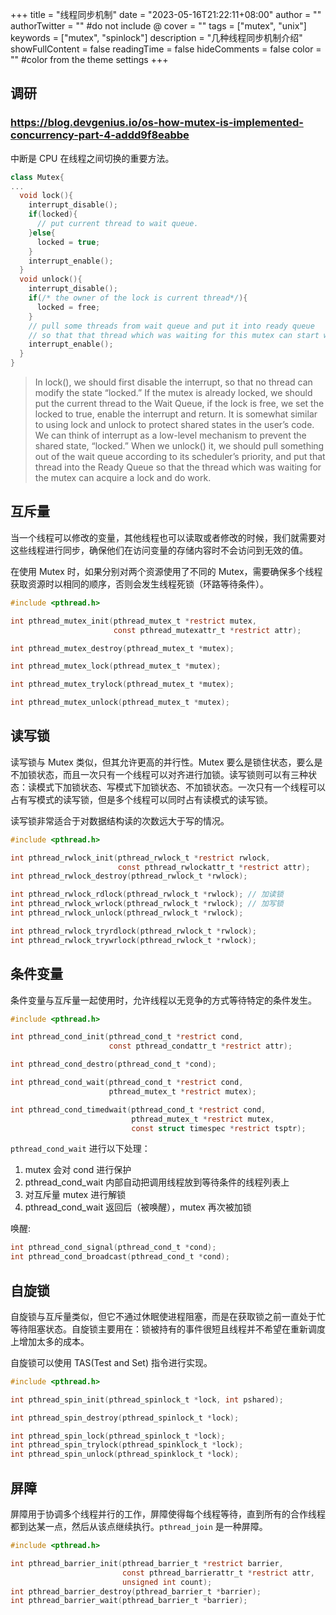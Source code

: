 +++
title = "线程同步机制"
date = "2023-05-16T21:22:11+08:00"
author = ""
authorTwitter = "" #do not include @
cover = ""
tags = ["mutex", "unix"]
keywords = ["mutex", "spinlock"]
description = "几种线程同步机制介绍"
showFullContent = false
readingTime = false
hideComments = false
color = "" #color from the theme settings
+++

## 调研

### <https://blog.devgenius.io/os-how-mutex-is-implemented-concurrency-part-4-addd9f8eabbe>

中断是 CPU 在线程之间切换的重要方法。

```cpp
class Mutex{
...
  void lock(){
    interrupt_disable();
    if(locked){
      // put current thread to wait queue. 
    }else{
      locked = true;
    }
    interrupt_enable();
  }
  void unlock(){
    interrupt_disable();
    if(/* the owner of the lock is current thread*/){
      locked = free;
    }
    // pull some threads from wait queue and put it into ready queue
    // so that that thread which was waiting for this mutex can start working
    interrupt_enable();
  }
}
```

> In lock(), we should first disable the interrupt, so that no thread can modify the state “locked.” If the mutex is already locked, we should put the current thread to the Wait Queue, if the lock is free, we set the locked to true, enable the interrupt and return. It is somewhat similar to using lock and unlock to protect shared states in the user’s code. We can think of interrupt as a low-level mechanism to prevent the shared state, “locked.” When we unlock() it, we should pull something out of the wait queue according to its scheduler’s priority, and put that thread into the Ready Queue so that the thread which was waiting for the mutex can acquire a lock and do work.

## 互斥量

当一个线程可以修改的变量，其他线程也可以读取或者修改的时候，我们就需要对这些线程进行同步，确保他们在访问变量的存储内容时不会访问到无效的值。

在使用 Mutex 时，如果分别对两个资源使用了不同的 Mutex，需要确保多个线程获取资源时以相同的顺序，否则会发生线程死锁（环路等待条件）。

```c
#include <pthread.h>

int pthread_mutex_init(pthread_mutex_t *restrict mutex,
                       const pthread_mutexattr_t *restrict attr);

int pthread_mutex_destroy(pthread_mutex_t *mutex);

int pthread_mutex_lock(pthread_mutex_t *mutex);

int pthread_mutex_trylock(pthread_mutex_t *mutex);

int pthread_mutex_unlock(pthread_mutex_t *mutex);
```

## 读写锁

读写锁与 Mutex 类似，但其允许更高的并行性。Mutex 要么是锁住状态，要么是不加锁状态，而且一次只有一个线程可以对齐进行加锁。读写锁则可以有三种状态：读模式下加锁状态、写模式下加锁状态、不加锁状态。一次只有一个线程可以占有写模式的读写锁，但是多个线程可以同时占有读模式的读写锁。

读写锁非常适合于对数据结构读的次数远大于写的情况。

```c
#include <pthread.h>

int pthread_rwlock_init(pthread_rwlock_t *restrict rwlock,
                        const pthread_rwlockattr_t *restrict attr);
int pthread_rwlock_destroy(pthread_rwlock_t *rwlock);

int pthread_rwlock_rdlock(pthread_rwlock_t *rwlock); // 加读锁
int pthread_rwlock_wrlock(pthread_rwlock_t *rwlock); // 加写锁
int pthread_rwlock_unlock(pthread_rwlock_t *rwlock);

int pthread_rwlock_tryrdlock(pthread_rwlock_t *rwlock);
int pthread_rwlock_trywrlock(pthread_rwlock_t *rwlock);
```

## 条件变量

条件变量与互斥量一起使用时，允许线程以无竞争的方式等待特定的条件发生。

```c
#include <pthread.h>

int pthread_cond_init(pthread_cond_t *restrict cond,
                      const pthread_condattr_t *restrict attr);

int pthread_cond_destro(pthread_cond_t *cond);

int pthread_cond_wait(pthread_cond_t *restrict cond,
                      pthread_mutex_t *restrict mutex);

int pthread_cond_timedwait(pthread_cond_t *restrict cond,
                           pthread_mutex_t *restrict mutex,
                           const struct timespec *restrict tsptr);
```

`pthread_cond_wait` 进行以下处理：

1. mutex 会对 cond 进行保护
2. pthread_cond_wait 内部自动把调用线程放到等待条件的线程列表上
3. 对互斥量 mutex 进行解锁
4. pthread_cond_wait 返回后（被唤醒），mutex 再次被加锁

唤醒:

```c
int pthread_cond_signal(pthread_cond_t *cond);
int pthread_cond_broadcast(pthread_cond_t *cond);
```

## 自旋锁

自旋锁与互斥量类似，但它不通过休眠使进程阻塞，而是在获取锁之前一直处于忙等待阻塞状态。自旋锁主要用在：锁被持有的事件很短且线程并不希望在重新调度上增加太多的成本。

自旋锁可以使用 TAS(Test and Set) 指令进行实现。

```c
#include <pthread.h>

int pthread_spin_init(pthread_spinlock_t *lock, int pshared);

int pthread_spin_destroy(pthread_spinlock_t *lock);

int pthread_spin_lock(pthread_spinlock_t *lock);
int pthread_spin_trylock(pthread_spinklock_t *lock);
int pthread_spin_unlock(pthread_spinklock_t *lock);
```

## 屏障

屏障用于协调多个线程并行的工作，屏障使得每个线程等待，直到所有的合作线程都到达某一点，然后从该点继续执行。`pthread_join` 是一种屏障。

```c
#include <pthread.h>

int pthread_barrier_init(pthread_barrier_t *restrict barrier,
                         const pthread_barrierattr_t *restrict attr,
                         unsigned int count);
int pthread_barrier_destroy(pthread_barrier_t *barrier);
int pthread_barrier_wait(pthread_barrier_t *barrier); 
```
